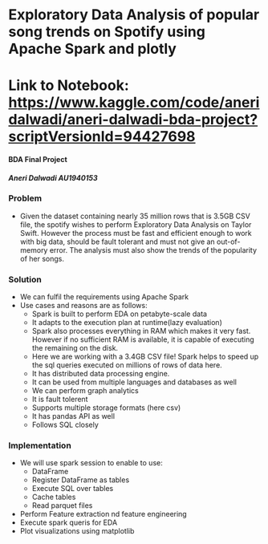 # Exploratory Data Analysis of popular song trends on Spotify using Apache Spark and plotly
# Link to Notebook: https://www.kaggle.com/code/aneridalwadi/aneri-dalwadi-bda-project?scriptVersionId=94427698
#### BDA Final Project
#### _Aneri Dalwadi AU1940153_

### Problem 
* Given the dataset containing nearly 35 million rows that is 3.5GB CSV file, the spotify wishes to perform Exploratory Data Analysis on Taylor Swift. However the process must be fast and efficient enough to work with big data, should be fault tolerant and must not give an out-of-memory error. The analysis must also show the trends of the popularity of her songs. 

### Solution
* We can fulfil the requirements using Apache Spark
* Use cases and reasons are as follows:
  * Spark is built to perform EDA on petabyte-scale data
  * It adapts to the execution plan at runtime(lazy evaluation)
  * Spark also processes everything in RAM which makes it very fast. However if no sufficient RAM is available, it is capable of executing the remaining on the disk.
  * Here we are working with a 3.4GB CSV file! Spark helps to speed up the sql queries executed on millions of rows of data here.
  * It has distributed data processing engine.
  * It can be used from multiple languages and databases as well
  * We can perform graph analytics
  * It is fault tolerent
  * Supports multiple storage formats (here csv)
  * It has pandas API as well
  * Follows SQL closely

### Implementation
* We will use spark session to enable to use:
  * DataFrame
  * Register DataFrame as tables
  * Execute SQL over tables
  * Cache tables
  * Read parquet files
 * Perform Feature extraction nd feature engineering
 * Execute spark queris for EDA
 * Plot visualizations using matplotlib
